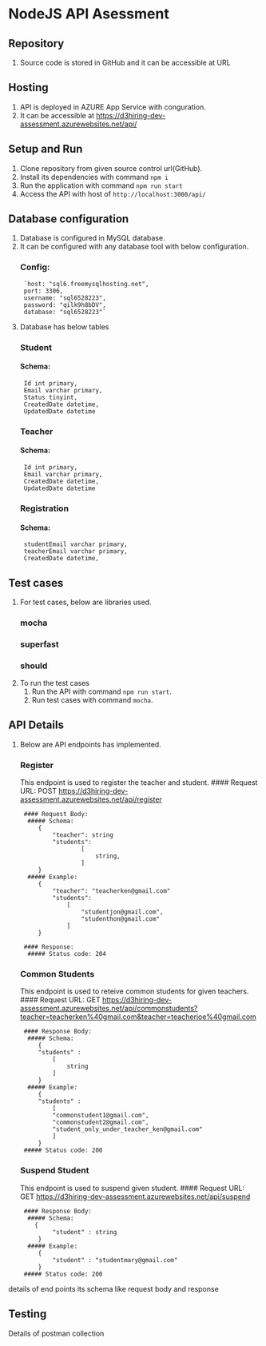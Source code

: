 # NodeJS API Asessment

## Repository
1. Source code is stored in GitHub and it can be accessible at URL

## Hosting
1. API is deployed in AZURE App Service with conguration.
2. It can be accessible at https://d3hiring-dev-assessment.azurewebsites.net/api/

## Setup and Run
1. Clone repository from given source control url(GitHub).
2. Install its dependencies with command `npm i`
3. Run the application with command `npm run start`
4. Access the API with host of `http://localhost:3000/api/`

## Database configuration
1. Database is configured in MySQL database.
2. It can be configured with any database tool with below configuration.
    ### Config:
        `host: "sql6.freemysqlhosting.net",
        port: 3306,
        username: "sql6528223",
        password: "qilk9h8bDV",
        database: "sql6528223"`
3. Database has below tables
   ### Student
    #### Schema:
        Id int primary,
        Email varchar primary,
        Status tinyint,
        CreatedDate datetime,
        UpdatedDate datetime
   ### Teacher
    #### Schema:
        Id int primary,
        Email varchar primary,
        CreatedDate datetime,
        UpdatedDate datetime
   ### Registration
    #### Schema:
        studentEmail varchar primary,
        teacherEmail varchar primary,
        CreatedDate datetime,

## Test cases
1. For test cases, below are libraries used.
    ### mocha
    ### superfast
    ### should
2. To run the test cases 
    1. Run the API with command `npm run start`.
    2. Run test cases with command `mocha`.

## API Details
1. Below are API endpoints has implemented.
    ### Register
    This endpoint is used to register the teacher and student.
        #### Request URL:
            POST https://d3hiring-dev-assessment.azurewebsites.net/api/register
        
        #### Request Body:
         ##### Schema:
            {
                "teacher": string
                "students":
                        [
                            string,
                        ]
            }
         ##### Example:
            {
                "teacher": "teacherken@gmail.com"
                "students":
                    [
                        "studentjon@gmail.com",
                        "studenthon@gmail.com"
                    ]
            }
        
        #### Response:
         ##### Status code: 204
    
    ### Common Students
    This endpoint is used to reteive common students for given teachers.
        #### Request URL:
            GET https://d3hiring-dev-assessment.azurewebsites.net/api/commonstudents?teacher=teacherken%40gmail.com&teacher=teacherjoe%40gmail.com
        
        #### Response Body:
         ##### Schema:
            {
            "students" :
                [
                    string
                ]
            }
         ##### Example:
            {
            "students" :
                [
                "commonstudent1@gmail.com", 
                "commonstudent2@gmail.com",
                "student_only_under_teacher_ken@gmail.com"
                ]
            }
        ##### Status code: 200

    ### Suspend Student
    This endpoint is used to suspend given student.
        #### Request URL:
            GET https://d3hiring-dev-assessment.azurewebsites.net/api/suspend
        
        #### Response Body:
         ##### Schema:
           {
                "student" : string
            }
         ##### Example:
            {
                "student" : "studentmary@gmail.com"
            }
        ##### Status code: 200


details of end points
its schema like request body and response

## Testing
Details of postman collection 

